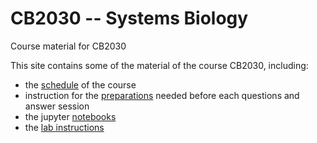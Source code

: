 # CB2030 -- Systems Biology
Course material for CB2030

This site contains some of the material of the course CB2030, including:

* the [schedule](general/schedule) of the course  
* instruction for the [preparations](prep/index) needed before each questions and answer session  
* the jupyter [notebooks](nb/index)  
* the [lab instructions](lab/)
